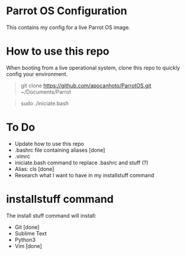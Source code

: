 # Parrot OS Configuration
This contains my config for a live Parrot OS image.


# How to use this repo
When booting from a live operational system, clone this repo to quickly config your environment.
> git clone https://github.com/apocanhoto/ParrotOS.git ~/Documents/Parrot

> sudo ./iniciate.bash

# To Do
- Update how to use this repo
- .bashrc file containing aliases [done]
- .vimrc
- iniciate.bash command to replace .bashrc and stuff (?)
- Alias: cls [done]
- Research what I want to have in my installstuff command

# installstuff command
The install stuff command will install:
- Git [done]
- Sublime Text 
- Python3
- Vim [done]

